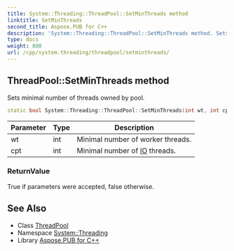 ```yaml
---
title: System::Threading::ThreadPool::SetMinThreads method
linktitle: SetMinThreads
second_title: Aspose.PUB for C++
description: 'System::Threading::ThreadPool::SetMinThreads method. Sets minimal number of threads owned by pool in C++.'
type: docs
weight: 800
url: /cpp/system.threading/threadpool/setminthreads/
---
```

## ThreadPool::SetMinThreads method


Sets minimal number of threads owned by pool.

```cpp
static bool System::Threading::ThreadPool::SetMinThreads(int wt, int cpt)
```


| Parameter | Type | Description |
| --- | --- | --- |
| wt | int | Minimal number of worker threads. |
| cpt | int | Minimal number of [IO](../../../system.io/) threads. |

### ReturnValue

True if parameters were accepted, false otherwise.

## See Also

* Class [ThreadPool](../)
* Namespace [System::Threading](../../)
* Library [Aspose.PUB for C++](../../../)
